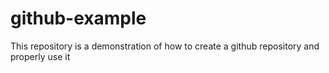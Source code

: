 # github-example
This repository is a demonstration of how to create a github repository and properly use it
